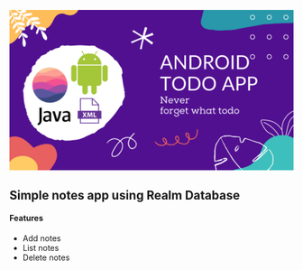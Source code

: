 <p align=center>
  <img src="ANDROID TODO APP.png">
</p>


## Simple notes app using Realm Database

#### Features
- Add notes
- List notes
- Delete notes

